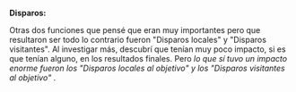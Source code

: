 **Disparos:**

Otras dos funciones que pensé que eran muy importantes pero que resultaron ser todo lo contrario fueron "Disparos locales" y "Disparos visitantes". Al investigar más, descubrí que tenían muy poco impacto, si es que tenían alguno, en los resultados finales. Pero _lo que sí tuvo un impacto enorme fueron los "Disparos locales al objetivo" y los "Disparos visitantes al objetivo"_ .